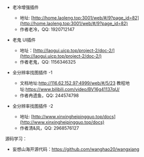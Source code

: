 

- 老冷增强插件
  - 地址: [http://home.laoleng.top:3001/web/#/9?page_id=82](http://home.laoleng.top:3001/web/#/9?page_id=82)
  - 作者老冷，QQ: 1920712147

- 老鬼 UI插件
  - 地址：[http://laogui.uicp.top/project-2/doc-2/](http://laogui.uicp.top/project-2/doc-2/)
  - 作者老鬼，QQ: 1156346325



- 全分辨率找图插件 -1
  - 文档地址:http://116.62.152.97:4999/web/#/5/23
    教程地址:https://www.bilibili.com/video/BV16g41137qU/
  - 作者冉遗鱼，QQ: 244574798



- 全分辨率找图插件 -2
  - 地址: [http://www.xinxingheipingguo.top/docs](http://www.xinxingheipingguo.top/docs)
  - 作者清&风，QQ: 2968576127

源码学习：

- 妄想山海开源代码：https://github.com/wanghao20/wangxiang
